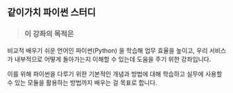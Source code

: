 ## 같이가치 파이썬 스터디

> ### 이 강좌의 목적은 

비교적 배우기 쉬운 언어인 파이썬(Python) 을 학습해 업무 효율을 높이고, 우리 서비스가 내부적으로 어떻게 돌아가는지 이해할 수 있는데 도움을 주기 위한 강좌입니다.

이를 위해 파이썬을 다루기 위한 기본적인 개념과 방법에 대해 학습하고 실무에 사용할 수 있는 모듈을 활용하는 방법까지 배우는 걸 목표로 합니다.
